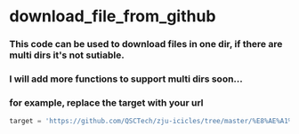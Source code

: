 # download_file_from_github
### This code can be used to download files in one dir, if there are multi dirs it's not sutiable.
### I will add more functions to support multi dirs soon...
### for example, replace the target with your url
```python
target = 'https://github.com/QSCTech/zju-icicles/tree/master/%E8%AE%A1%E7%AE%97%E7%90%86%E8%AE%BA/%E8%AF%95%E5%8D%B7'
```


